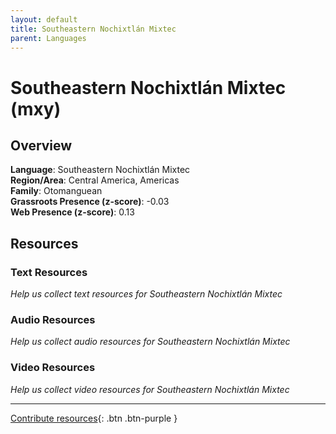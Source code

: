 ```yaml
---
layout: default
title: Southeastern Nochixtlán Mixtec
parent: Languages
---
```


# Southeastern Nochixtlán Mixtec (mxy)

## Overview

**Language**: Southeastern Nochixtlán Mixtec  
**Region/Area**: Central America, Americas  
**Family**: Otomanguean  
**Grassroots Presence (z-score)**: -0.03  
**Web Presence (z-score)**: 0.13  

## Resources

### Text Resources
*Help us collect text resources for Southeastern Nochixtlán Mixtec*

### Audio Resources
*Help us collect audio resources for Southeastern Nochixtlán Mixtec*

### Video Resources
*Help us collect video resources for Southeastern Nochixtlán Mixtec*

---

[Contribute resources](https://forms.office.com/e/1SfLJx3u1r){: .btn .btn-purple }
